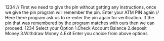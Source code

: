 1234               // First we need to give the pin without getting any instructions, once we give the pin program will remember the pin.
Enter your ATM PIN again  // Here there program ask us to re-enter the pin again for verification. If the pin that was remembered by the program matches with ours then we can proceed. 
1234
Select your Option
1.Check Account Balance
2.deposit Money
3.Withdraw Money
4.Exit
Enter you choice from above options
